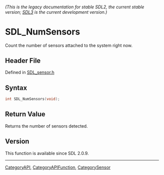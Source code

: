 ###### (This is the legacy documentation for stable SDL2, the current stable version; [SDL3](https://wiki.libsdl.org/SDL3/) is the current development version.)
# SDL_NumSensors

Count the number of sensors attached to the system right now.

## Header File

Defined in [SDL_sensor.h](https://github.com/libsdl-org/SDL/blob/SDL2/include/SDL_sensor.h)

## Syntax

```c
int SDL_NumSensors(void);

```

## Return Value

Returns the number of sensors detected.

## Version

This function is available since SDL 2.0.9.

----
[CategoryAPI](CategoryAPI), [CategoryAPIFunction](CategoryAPIFunction), [CategorySensor](CategorySensor)

